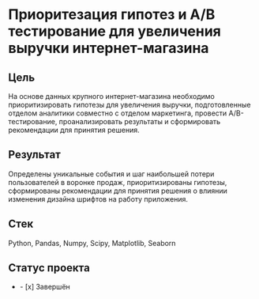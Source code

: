 # Приоритезация гипотез и A/B тестирование для увеличения выручки интернет-магазина
## Цель
На основе данных крупного интернет-магазина необходимо приоритизировать гипотезы для увеличения выручки, подготовленные отделом аналитики совместно с отделом маркетинга, провести A/B-тестирование, проанализировать результаты и сформировать рекомендации для принятия решения.
## Результат
Определены уникальные события и шаг наибольшей потери пользователей в воронке продаж, приоритизированы гипотезы, сформированы рекомендации для принятия решения о влиянии изменения дизайна шрифтов на работу приложения.   
## Стек
Python, Pandas, Numpy, Scipy, Matplotlib, Seaborn
## Статус проекта
<ul><li>- [x] Завершён</li>



